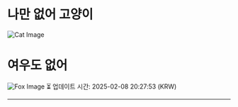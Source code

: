 
# 나만 없어 고양이

![Cat Image](https://cdn2.thecatapi.com/images/P4xLtrwmc.jpg)

# 여우도 없어
![Fox Image](https://randomfox.ca/images/19.jpg)
⏳ 업데이트 시간: 2025-02-08 20:27:53 (KRW)

---
